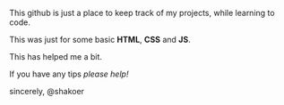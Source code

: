 This github is just a place to keep track of my projects, while learning to code.

This was just for some basic **HTML**, **CSS** and **JS**.

This has helped me a bit. 

If you have any tips *please help!*

sincerely,
@shakoer
